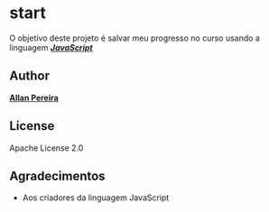 # start

O objetivo deste projeto é salvar meu progresso no curso usando a linguagem [***JavaScript***](https://pt.wikipedia.org/wiki/JavaScript)

## Author

[**Allan Pereira**](https://github.com/allansouzadk)

## License

Apache License 2.0

## Agradecimentos

* Aos criadores da linguagem JavaScript
